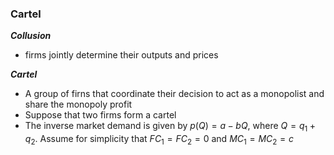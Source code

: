 ### Cartel
***Collusion***
- firms jointly determine their outputs and prices

***Cartel***
- A group of firns that coordinate their decision to act as a monopolist and share the monopoly profit
- Suppose that two firms form a cartel
- The inverse market demand is given by $p(Q) = a-bQ$, where $Q = q_1 + q_2$. Assume for simplicity that $FC_1 = FC_2 = 0$ and $MC_1 = MC_2 = c$



